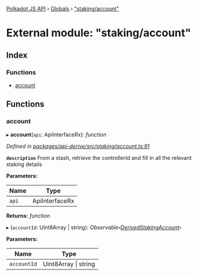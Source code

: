 [Polkadot JS API](../README.md) › [Globals](../globals.md) › ["staking/account"](_staking_account_.md)

# External module: "staking/account"

## Index

### Functions

* [account](_staking_account_.md#account)

## Functions

###  account

▸ **account**(`api`: ApiInterfaceRx): *function*

*Defined in [packages/api-derive/src/staking/account.ts:91](https://github.com/polkadot-js/api/blob/c04fb9073/packages/api-derive/src/staking/account.ts#L91)*

**`description`** From a stash, retrieve the controllerId and fill in all the relevant staking details

**Parameters:**

Name | Type |
------ | ------ |
`api` | ApiInterfaceRx |

**Returns:** *function*

▸ (`accountId`: Uint8Array | string): *Observable‹[DerivedStakingAccount](../interfaces/_types_.derivedstakingaccount.md)›*

**Parameters:**

Name | Type |
------ | ------ |
`accountId` | Uint8Array &#124; string |
